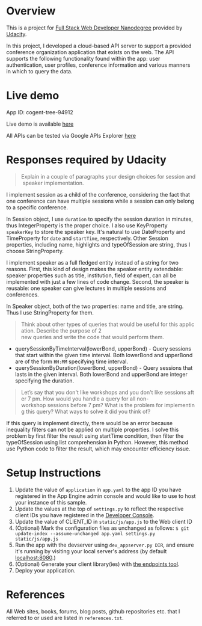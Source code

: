 # Overview

This is a project for [Full Stack Web Developer Nanodegree](https://www.udacity.com/course/nd004) provided by [Udacity](https://www.udacity.com). 

In this project, I developed a cloud-based API server to support a provided conference organization application that exists on the web. The API supports the following functionality found within the app: user authentication, user profiles, conference information and various manners in which to query the data.

# Live demo

App ID: cogent-tree-94912

Live demo is available [here](https://cogent-tree-94912.appspot.com/)

All APIs can be tested via Google APIs Explorer [here](https://cogent-tree-94912.appspot.com/_ah/api/explorer) 

# Responses required by Udacity

> Explain in a couple of paragraphs your design choices for session and speaker implementation.

I implement session as a child of the conference, considering the fact that one conference can have multiple sessions while a session can only belong to a specific conference. 

In Session object, I use `duration` to specify the session duration in minutes, thus IntegerProperty is the proper choice. I also use KeyProperty `speakerKey` to store the speaker key. It's natural to use DateProperty and TimeProperty for `date` and `startTime`, respectively. Other Session properties, including name, highlights and typeOfSession are string, thus I choose StringProperty.

I implement speaker as a full fledged entity instead of a string for two reasons. First, this kind of design makes the speaker entity extendable: speaker properties such as title, institution, field of expert, can all be implemented with just a few lines of code change. Second, the speaker is reusable: one speaker can give lectures in multiple sessions and conferences. 

In Speaker object, both of the two properties: name and title, are string. Thus I use StringProperty for them. 

> Think about other types of queries that would be useful for this application. Describe the purpose of 2 new queries and write the code that would perform them.

* querySessionByTimeInterval(lowerBond, upperBond) - Query sessions that start within the given time interval. Both lowerBond and upperBond are of the form `HH:MM` specifying time interval. 
* querySessionByDuration(lowerBond, upperBond) - Query sessions that lasts in the given interval. Both lowerBond and upperBond are integer specifying the duration. 

> Let’s say that you don't like workshops and you don't like sessions after 7 pm. How would you handle a query for all non-workshop sessions before 7 pm? What is the problem for implementing this query? What ways to solve it did you think of?

If this query is implement directly, there would be an error because inequality filters can not be applied on multiple properties. I solve this problem by first filter the result using startTime condition, then filter the typeOfSession using list comprehension in Python. However, this method use Python code to filter the result, which may encounter efficiency issue. 

# Setup Instructions

1. Update the value of `application` in `app.yaml` to the app ID you have registered in the App Engine admin console and would like to use to host your instance of this sample.
1. Update the values at the top of `settings.py` to reflect the respective client IDs you have registered in the [Developer Console](https://console.developers.google.com/).
1. Update the value of CLIENT_ID in `static/js/app.js` to the Web client ID
1. (Optional) Mark the configuration files as unchanged as follows:
   `$ git update-index --assume-unchanged app.yaml settings.py static/js/app.js`
1. Run the app with the devserver using `dev_appserver.py DIR`, and ensure it's running by visiting your local server's address (by default [localhost:8080](https://localhost:8080/).)
1. (Optional) Generate your client library(ies) with [the endpoints tool](https://developers.google.com/appengine/docs/python/endpoints/endpoints_tool).
1. Deploy your application.

# References

All Web sites, books, forums, blog posts, github repositories etc. that I referred to or used are listed in `references.txt`. 
